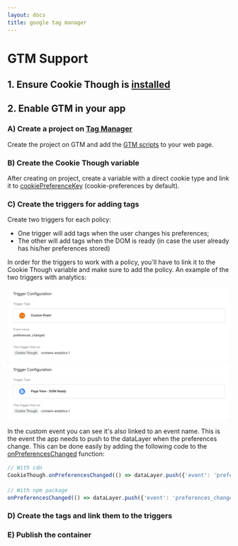 ```yaml
---
layout: docs
title: google tag manager
---
```

# GTM Support

## 1. Ensure Cookie Though is&nbsp;[installed](/docs/installation)

## 2. Enable GTM in your app

### A) Create a project on&nbsp;[Tag Manager](https://tagmanager.google.com)

Create the project on GTM and add the [GTM scripts](https://developers.google.com/tag-manager/quickstart) to your web page.

### B) Create the Cookie Though variable

After creating on project, create a variable with a direct cookie type and link it to [cookiePreferenceKey](/docs/configuration###cookiePreferenceKey) (cookie-preferences by default).

### C) Create the triggers for adding tags

Create two triggers for each policy:

* One trigger will add tags when the user changes his preferences;
* The other will add tags when the DOM is ready (in case the user already has his/her preferences stored)

In order for the triggers to work with a policy, you'll have to link it to the Cookie Though variable and make sure to add the policy. An example of the two triggers with analytics:

![analytics-allow](images/analytics-allow.png)
![analytics-init](images/analytics-init.png)

In the custom event you can see it's also linked to an event name. This is the event the app needs to push to the dataLayer when the preferences change. This can be done easily by adding the following code to the [onPreferencesChanged](/api##onPreferencesChanged) function:

```js
// With cdn
CookieThough.onPreferencesChanged(() => dataLayer.push({'event': 'preferences_changed'}));

// With npm package
onPreferencesChanged(() => dataLayer.push({'event': 'preferences_changed'}));
```

### D) Create the tags and link them to the triggers

### E) Publish the container
